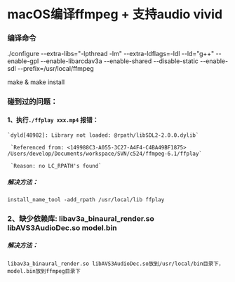 # macOS编译ffmpeg + 支持audio vivid

### 编译命令

./configure  --extra-libs="-lpthread -lm"  --extra-ldflags=-ldl  --ld="g++" --enable-gpl  --enable-libarcdav3a --enable-shared  --disable-static --enable-sdl --prefix=/usr/local/ffmpeg

make & make install

### 碰到过的问题：

#### 1、执行`./ffplay xxx.mp4` 报错：

```
`dyld[48982]: Library not loaded: @rpath/libSDL2-2.0.0.dylib`

 `Referenced from: <149988C3-A055-3C27-A4F4-C4BA49BF1875> /Users/develop/Documents/workspace/SVN/c524/ffmpeg-6.1/ffplay`

 `Reason: no LC_RPATH's found`
```

##### 解决方法：

```
install_name_tool -add_rpath /usr/local/lib ffplay
```



### 2、缺少依赖库: libav3a_binaural_render.so    libAVS3AudioDec.so  model.bin 

##### 解决方法：

```
libav3a_binaural_render.so libAVS3AudioDec.so放到/usr/local/bin目录下，model.bin放到ffmpeg目录下
```

